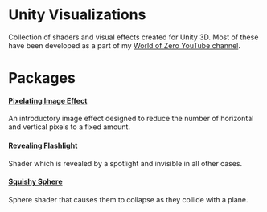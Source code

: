 # Unity Visualizations
Collection of shaders and visual effects created for Unity 3D. Most of these have been developed as a part of my [World of Zero YouTube channel](https://www.youtube.com/worldofzerodevelopment).

# Packages
#### [Pixelating Image Effect](https://www.youtube.com/watch?v=9bTFVaKGIIQ)
An introductory image effect designed to reduce the number of horizontal and vertical pixels to a fixed amount.

#### [Revealing Flashlight](https://youtu.be/b4utgRuIekk)
Shader which is revealed by a spotlight and invisible in all other cases.

#### [Squishy Sphere](https://www.youtube.com/playlist?list=PLEwYhelKHmig3VnNBTurD98bDWR1oCRM-)
Sphere shader that causes them to collapse as they collide with a plane.